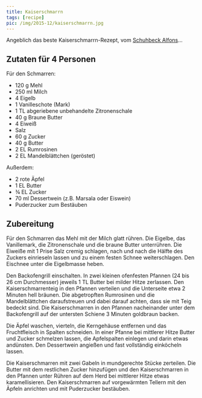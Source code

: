 ```yaml
---
title: Kaiserschmarrn
tags: [recipe]
pic: /img/2015-12/kaiserschmarrn.jpg
---
```


Angeblich das beste Kaiserschmarrn-Rezept, vom [Schuhbeck Alfons](https://www.schuhbeck.de/rezepte/karamellisierter-kaiserschmarren/)...

## Zutaten für 4 Personen
Für den Schmarren:

* 120 g Mehl
* 250 ml Milch
* 4 Eigelb
* 1 Vanilleschote (Mark)
* 1 TL abgeriebene unbehandelte Zitronenschale
* 40 g Braune Butter
* 4 Eiweiß
* Salz
* 60 g Zucker
* 40 g Butter
* 2 EL Rumrosinen
* 2 EL Mandelblättchen (geröstet)

Außerdem:

* 2 rote Äpfel
* 1 EL Butter
* ¾ EL Zucker
* 70 ml Dessertwein (z.B. Marsala oder Eiswein)
* Puderzucker zum Bestäuben

## Zubereitung

Für den Schmarren das Mehl mit der Milch glatt rühren. Die Eigelbe, das Vanillemark, die Zitronenschale und die braune Butter unterrühren. Die Eiweiße mit 1 Prise Salz cremig schlagen, nach und nach die Hälfte des Zuckers einrieseln lassen und zu einem festen Schnee weiterschlagen. Den Eischnee unter die Eigelbmasse heben.

Den Backofengrill einschalten. In zwei kleinen ofenfesten Pfannen (24 bis 26 cm Durchmesser) jeweils 1 TL Butter bei milder Hitze zerlassen. Den Kaiserschmarrenteig in den Pfannen verteilen und die Unterseite etwa 2 Minuten hell bräunen. Die abgetropften Rumrosinen und die Mandelblättchen daraufstreuen und dabei darauf achten, dass sie mit Teig bedeckt sind. Die Kaiserschmarren in den Pfannen nacheinander unter dem Backofengrill auf der untersten Schiene 3 Minuten goldbraun backen.

Die Äpfel waschen, vierteln, die Kerngehäuse entfernen und das Fruchtfleisch in Spalten schneiden. In einer Pfanne bei mittlerer Hitze Butter und Zucker schmelzen lassen, die Apfelspalten einlegen und darin etwas andünsten. Den Dessertwein angießen und fast vollständig einköcheln lassen.

Die Kaiserschmarren mit zwei Gabeln in mundgerechte Stücke zerteilen. Die Butter mit dem restlichen Zucker hinzufügen und den Kaiserschmarren in den Pfannen unter Rühren auf dem Herd bei mittlerer Hitze etwas karamellisieren. Den Kaiserschmarren auf vorgewärmten Tellern mit den Äpfeln anrichten und mit Puderzucker bestäuben.